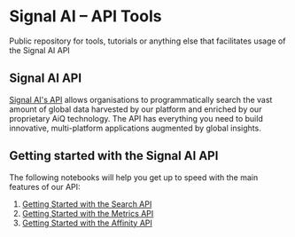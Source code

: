 # Signal AI – API Tools
Public repository for tools, tutorials or anything else that facilitates usage of the Signal AI API

## Signal AI API
[Signal AI's API](https://api.signal-ai.com/) allows organisations to programmatically search the vast amount of global data harvested by our platform and enriched by our proprietary AiQ technology. The API has everything you need to build innovative, multi-platform applications augmented by global insights.


## Getting started with the Signal AI API
The following notebooks will help you get up to speed with the main features of our API:

1. [Getting Started with the Search API](https://github.com/signal-ai/signal-api-tools/blob/master/notebooks/getting_started.ipynb)
1. [Getting Started with the Metrics API](https://github.com/signal-ai/signal-api-tools/blob/master/notebooks/metrics_tutorial.ipynb)
1. [Getting Started with the Affinity API](https://github.com/signal-ai/signal-api-tools/blob/master/notebooks/affinity_tutorial.ipynb)
